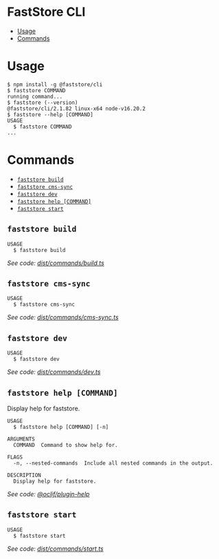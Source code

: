 FastStore CLI
=================

<!-- toc -->
* [Usage](#usage)
* [Commands](#commands)
<!-- tocstop -->
# Usage
<!-- usage -->
```sh-session
$ npm install -g @faststore/cli
$ faststore COMMAND
running command...
$ faststore (--version)
@faststore/cli/2.1.82 linux-x64 node-v16.20.2
$ faststore --help [COMMAND]
USAGE
  $ faststore COMMAND
...
```
<!-- usagestop -->
# Commands
<!-- commands -->
* [`faststore build`](#faststore-build)
* [`faststore cms-sync`](#faststore-cms-sync)
* [`faststore dev`](#faststore-dev)
* [`faststore help [COMMAND]`](#faststore-help-command)
* [`faststore start`](#faststore-start)

## `faststore build`

```
USAGE
  $ faststore build
```

_See code: [dist/commands/build.ts](https://github.com/vtex/faststore/blob/v2.1.82/dist/commands/build.ts)_

## `faststore cms-sync`

```
USAGE
  $ faststore cms-sync
```

_See code: [dist/commands/cms-sync.ts](https://github.com/vtex/faststore/blob/v2.1.82/dist/commands/cms-sync.ts)_

## `faststore dev`

```
USAGE
  $ faststore dev
```

_See code: [dist/commands/dev.ts](https://github.com/vtex/faststore/blob/v2.1.82/dist/commands/dev.ts)_

## `faststore help [COMMAND]`

Display help for faststore.

```
USAGE
  $ faststore help [COMMAND] [-n]

ARGUMENTS
  COMMAND  Command to show help for.

FLAGS
  -n, --nested-commands  Include all nested commands in the output.

DESCRIPTION
  Display help for faststore.
```

_See code: [@oclif/plugin-help](https://github.com/oclif/plugin-help/blob/v5.1.22/src/commands/help.ts)_

## `faststore start`

```
USAGE
  $ faststore start
```

_See code: [dist/commands/start.ts](https://github.com/vtex/faststore/blob/v2.1.82/dist/commands/start.ts)_
<!-- commandsstop -->
